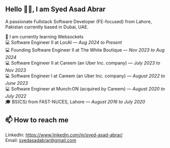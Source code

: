 ## Hello 👋🏻, I am Syed Asad Abrar

A passionate Fullstack Software Developer (FE-focused) from Lahore, Pakistan currently based in Dubai, UAE.

🌱 I am currently learning Websockets   
💻 Software Engineer II at LocAI — *Aug 2024 to Present*  
💻 Founding Software Engineer II at The White Boutique — *Nov 2023 to Aug 2024*   
💻 Software Engineer II at Careem (an Uber Inc. company) — *July 2023 to Nov 2023*   
💻 Software Engineer I at Careem (an Uber Inc. company) — *August 2022 to June 2023*   
💻 Software Engineer at Munch:ON (acquired by Careem) — *August 2020 to July 2022*   
🎓 BS(CS) from FAST-NUCES, Lahore — *August 2016 to July 2020*   

## 📫 How to reach me
LinkedIn: https://www.linkedin.com/in/syed-asad-abrar/   
Email: syedasadabrar@gmail.com
